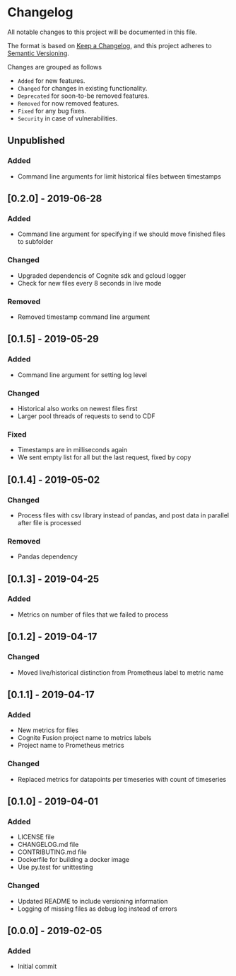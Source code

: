 # Changelog
All notable changes to this project will be documented in this file.

The format is based on [Keep a Changelog](https://keepachangelog.com/en/1.0.0/),
and this project adheres to [Semantic Versioning](https://semver.org/spec/v2.0.0.html).

Changes are grouped as follows
- `Added` for new features.
- `Changed` for changes in existing functionality.
- `Deprecated` for soon-to-be removed features.
- `Removed` for now removed features.
- `Fixed` for any bug fixes.
- `Security` in case of vulnerabilities.

## Unpublished
### Added
- Command line arguments for limit historical files between timestamps

## [0.2.0] - 2019-06-28
### Added
- Command line argument for specifying if we should move finished files to subfolder

### Changed
- Upgraded dependencis of Cognite sdk and gcloud logger
- Check for new files every 8 seconds in live mode

### Removed
- Removed timestamp command line argument

## [0.1.5] - 2019-05-29
### Added
- Command line argument for setting log level

### Changed
- Historical also works on newest files first
- Larger pool threads of requests to send to CDF

### Fixed
- Timestamps are in milliseconds again
- We sent empty list for all but the last request, fixed by copy

## [0.1.4] - 2019-05-02
### Changed
- Process files with csv library instead of pandas, and post data in parallel after file is processed

### Removed
- Pandas dependency

## [0.1.3] - 2019-04-25
### Added
- Metrics on number of files that we failed to process

## [0.1.2] - 2019-04-17
### Changed
- Moved live/historical distinction from Prometheus label to metric name

## [0.1.1] - 2019-04-17
### Added
- New metrics for files
- Cognite Fusion project name to metrics labels
- Project name to Prometheus metrics

### Changed
- Replaced metrics for datapoints per timeseries with count of timeseries

## [0.1.0] - 2019-04-01
### Added
- LICENSE file
- CHANGELOG.md file
- CONTRIBUTING.md file
- Dockerfile for building a docker image
- Use py.test for unittesting

### Changed
- Updated README to include versioning information
- Logging of missing files as debug log instead of errors

## [0.0.0] - 2019-02-05
### Added
- Initial commit
